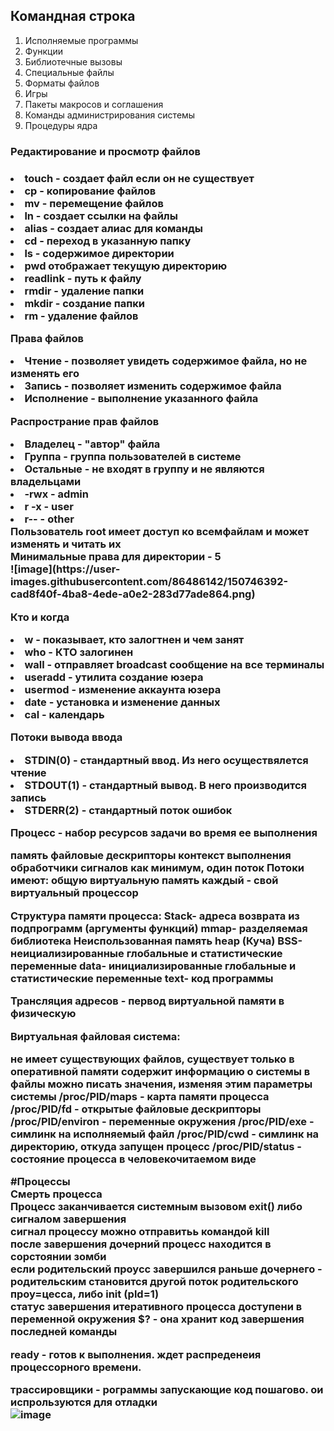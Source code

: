   <h2>Командная строка</h2>
  <ol>
  <li>Исполняемые программы
  <li>Функции
  <li>Библиотечные вызовы
  <li>Специальные файлы
  <li>Форматы файлов
  <li>Игры
  <li>Пакеты макросов и соглашения
  <li>Команды администрирования системы
  <li>Процедуры ядра
  </ol>
  <h3>Редактирование и просмотр файлов<h3>
  <li>touch - создает файл если он не существует
  <li>cp - копирование файлов
  <li>mv - перемещение файлов
  <li>ln - создает ссылки на файлы
  <li>alias - создает алиас для команды
  <li>сd - переход в указанную папку
  <li>ls - содержимое директории
  <li>pwd отображает текущую директорию
  <li>readlink - путь  к файлу
  <li>rmdir - удаление папки
  <li>mkdir - создание папки
  <li>rm - удаление файлов <br>
  
  Права файлов
  <li>Чтение - позволяет увидеть содержимое файла, но не изменять его
  <li>Запись - позволяет изменить содержимое файла
 <li> Исполнение - выполнение указанного файла<br>
  
  Распространие прав файлов
  <li>Владелец - "автор" файла
  <li>Группа - группа пользователей в системе
  <li>Остальные - не входят в группу и не являются владельцами<br>
  
  <li>-rwx - admin
  <li>r -x - user
 <li> r-- - other<br>
  Пользователь root имеет доступ ко всемфайлам и может изменять и читать их<br>
  Минимальные права для директории - 5<br>
  ![image](https://user-images.githubusercontent.com/86486142/150746392-cad8f40f-4ba8-4ede-a0e2-283d77ade864.png)

Кто и когда
 <li> w - показывает, кто залогтнен и чем занят
 <li> who - КТО залогинен
 <li> wall - отправляет broadcast сообщение на все терминалы
 <li> useradd - утилита создание юзера
<li>  usermod - изменение аккаунта юзера
<li>  date - установка и изменение данных
<li>  cal - календарь
  
Потоки вывода ввода
 <li> STDIN(0) - стандартный ввод. Из него осуществялется чтение
  <li>STDOUT(1) - стандартный вывод. В него производится запись
<li>  STDERR(2) - стандартный поток ошибок
  
  Процесс - набор ресурсов задачи во время ее выполнения

память
файловые дескрипторы
контекст выполнения
обработчики сигналов
как минимум, один поток
Потоки имеют:
общую виртуальную память
каждый - свой виртуальный процессор

Структура памяти процесса:
Stack- адреса возврата из подпрограмм (аргументы функций)
mmap- разделяемая библиотека
Неиспользованная память
heap (Куча)
BSS- неициализированные глобальные и статистические переменные
data- инициализированные глобальные и статистические переменные
text- код программы


Трансляция адресов - первод виртуальной памяти в физическую


Виртуальная файловая система:

не имеет существующих файлов, существует только в оперативной памяти
содержит информацию о системы
в файлы можно писать значения, изменяя этим параметры системы
/proc/PID/maps - карта памяти процесса
/proc/PID/fd - открытые файловые дескрипторы
/proc/PID/environ - переменные окружения
/proc/PID/exe - симлинк на исполняемый файл
/proc/PID/cwd - симлинк на директорию, откуда запущен процесс
/proc/PID/status - состояние процесса в человекочитаемом виде

#Процессы<br>
Смерть процесса<br>
Процесс заканчивается системным вызовом exit() либо сигналом завершения<br>
сигнал процессу можно отправитьь командой kill<br>
после завершения дочерний процесс находится в сорстоянии зомби<br>
если родительский проусс завершился раньше дочернего - родительским становится другой поток родительского проу=цесса, либо init (pld=1)<br>
статус завершения итеративного процесса доступени в переменной окружения $? - она хранит код завершения последней команды<br>
  
ready - готов к выполнения. ждет распреденеия процессорного времени. <br>
  
  трассировщики - рограммы запускающие код пошагово. ои испрользуются для отладки <br>
  ![image](https://user-images.githubusercontent.com/86486142/152934913-3d2c4140-0124-439c-a08d-1c4153211969.png)

